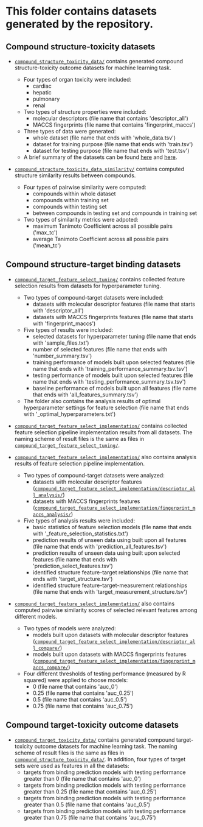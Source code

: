 # This folder contains datasets generated by the repository.

## Compound structure-toxicity datasets

+ [`compound_structure_toxicity_data/`](compound_structure_toxicity_data/) contains generated compound structure-toxicity outcome datasets for machine learning task. 
  + Four types of organ toxicity were included: 
    + cardiac
    + hepatic
    + pulmonary
    + renal 
  + Two types of structure properties were included:
    + molecular descriptors (file name that contains 'descriptor_all')
    + MACCS fingerprints (file name that contains 'fingerprint_maccs') 
  + Three types of data were generated:
    + whole dataset (file name that ends with 'whole_data.tsv')
    + dataset for training purpose (file name that ends with 'train.tsv')
    + dataset for testing purpose (file name that ends with 'test.tsv')
  + A brief summary of the datasets can be found [here](compound_structure_toxicity_data/offsides_compounds_descriptor_all_toxicity_whole_data_summary.tsv) and [here](compound_structure_toxicity_data/offsides_compounds_fingerprint_maccs_toxicity_whole_data_summary.tsv).

+ [`compound_structure_toxicity_data_similarity/`](compound_structure_toxicity_data_similarity/) contains computed structure similarity results between compounds.
  + Four types of pairwise similarity were computed:
    + compounds within whole dataset
    + compounds within training set
    + compounds within testing set
    + between compounds in testing set and compounds in training set
  + Two types of similarity metrics were adpoted:
    + maximum Tanimoto Coefficient across all possible pairs ('max_tc')
    + average Tanimoto Coefficient across all possible pairs ('mean_tc') 

## Compound structure-target binding datasets

+ [`compound_target_feature_select_tuning/`](compound_target_feature_select_tuning/) contains collected feature selection results from datasets for hyperparameter tuning. 
  + Two types of compound-target datasets were included:
    + datasets with molecular descriptor features (file name that starts with 'descriptor_all')
    + datasets with MACCS fingerprints features (file name that starts with 'fingerprint_maccs')
  + Five types of results were included:
    + selected datasets for hyperparameter tuning (file name that ends with 'sample_files.txt')
    + number of selected features (file name that ends with 'number_summary.tsv')
    + training performance of models built upon selected features (file name that ends with 'training_performance_summary.tsv.tsv')
    + testing performance of models built upon selected features (file name that ends with 'testing_performance_summary.tsv.tsv')
    + baseline performance of models built upon all features (file name that ends with 'all_features_summary.tsv')
  + The folder also contains the analysis results of optimal hyperparameter settings for feature selection (file name that ends with '_optimal_hyperparameters.txt')

+ [`compound_target_feature_select_implementation/`](compound_target_feature_select_implementation/) contains collected feature selection pipeline implementation results from all datasets. The naming scheme of result files is the same as files in [`compound_target_feature_select_tuning/`](compound_target_feature_select_tuning/). 

+ [`compound_target_feature_select_implementation/`](compound_target_feature_select_implementation/) also contains analysis results of feature selection pipeline implementation. 
  + Two types of compound-target datasets were analyzed:
    + datasets with molecular descriptor features ([`compound_target_feature_select_implementation/descriptor_all_analysis/`](compound_target_feature_select_implementation/descriptor_all_analysis/))
    + datasets with MACCS fingerprints features ([`compound_target_feature_select_implementation/fingerprint_maccs_analysis/`](compound_target_feature_select_implementation/fingerprint_maccs_analysis/)) 
  + Five types of analysis results were included: 
    + basic statistics of feature selection models (file name that ends with '_feature_selection_statistics.txt')
    + prediction results of unseen data using built upon all features (file name that ends with 'prediction_all_features.tsv')
    + prediction results of unseen data using built upon selected features (file name that ends with 'prediction_select_features.tsv')
    + identified structure feature-target relationships (file name that ends with 'target_structure.tsv')
    + identified structure feature-target-measurement relationships (file name that ends with 'target_measurement_structure.tsv')

+ [`compound_target_feature_select_implementation/`](compound_target_feature_select_implementation/) also contains computed pairwise similarity scores of selected relevant features among different models. 
  + Two types of models were analyzed:
    + models built upon datasets with molecular descriptor features ([`compound_target_feature_select_implementation/descriptor_all_compare/`](compound_target_feature_select_implementation/descriptor_all_compare/))
    + models built upon datasets with MACCS fingerprints features ([`compound_target_feature_select_implementation/fingerprint_maccs_compare/`](compound_target_feature_select_implementation/fingerprint_maccs_compare/)) 
  + Four different thresholds of testing performance (measured by R squared) were applied to choose models: 
    + 0 (file name that contains 'auc_0')
    + 0.25 (file name that contains 'auc_0.25')
    + 0.5 (file name that contains 'auc_0.5')
    + 0.75 (file name that contains 'auc_0.75')
   
## Compound target-toxicity outcome datasets

+ [`compound_target_toxicity_data/`](compound_target_toxicity_data/) contains generated compound target-toxicity outcome datasets for machine learning task. The naming scheme of result files is the same as files in [`compound_structure_toxicity_data/`](compound_structure_toxicity_data/). In addition, four types of target sets were used as features in all the datasets:
    + targets from binding prediction models with testing performance greater than 0 (file name that contains 'auc_0')
    + targets from binding prediction models with testing performance greater than 0.25 (file name that contains 'auc_0.25')
    + targets from binding prediction models with testing performance greater than 0.5 (file name that contains 'auc_0.5')
    + targets from binding prediction models with testing performance greater than 0.75 (file name that contains 'auc_0.75') 
